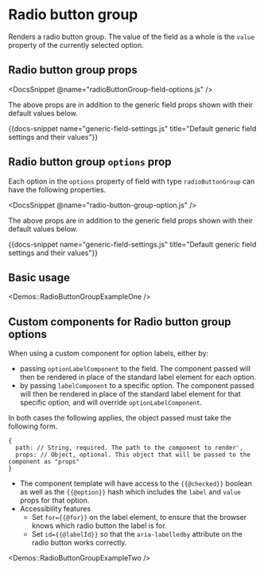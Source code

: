 # Radio button group

Renders a radio button group. The value of the field as a whole is the `value` property of the currently selected option.

## Radio button group props

<DocsSnippet @name="radioButtonGroup-field-options.js" />

The above props are in addition to the generic field props shown with their default values below.

{{docs-snippet name="generic-field-settings.js" title="Default generic field settings and their values"}}

## Radio button group `options` prop

Each option in the `options` property of field with type `radioButtonGroup` can have the following properties.

<DocsSnippet @name="radio-button-group-option.js" />

The above props are in addition to the generic field props shown with their default values below.

{{docs-snippet name="generic-field-settings.js" title="Default generic field settings and their values"}}

## Basic usage

<Demos::RadioButtonGroupExampleOne />

## Custom components for Radio button group options

When using a custom component for option labels, either by:

- passing `optionLabelComponent` to the field. The component passed will then be rendered in place of the standard label element for each option.
- by passing `labelComponent` to a specific option. The component passed will then be rendered in place of the standard label element for that specific option, and will override `optionLabelComponent`.

In both cases the following applies, the object passed must take the following form.

```
{
  path: // String, required. The path to the component to render',
  props: // Object, optional. This object that will be passed to the component as "props"
}
```

- The component template will have access to the `{{@checked}}` boolean as well as the `{{@option}}` hash which includes the `label` and `value` props for that option.
- Accessibility features
  - Set `for={{@for}}` on the label element, to ensure that the browser knows which radio button the label is for.
  - Set `id={{@labelId}}` so that the `aria-labelledby` attribute on the radio button works correctly.

<Demos::RadioButtonGroupExampleTwo />
